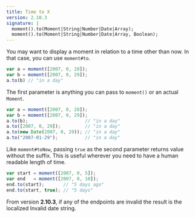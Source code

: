 ```yaml
---
title: Time to X
version: 2.10.3
signature: |
  moment().to(Moment|String|Number|Date|Array);
  moment().to(Moment|String|Number|Date|Array, Boolean);
---
```



You may want to display a moment in relation to a time other than now. In that case, you can use `moment#to`.

```javascript
var a = moment([2007, 0, 28]);
var b = moment([2007, 0, 29]);
a.to(b) // "in a day"
```

The first parameter is anything you can pass to `moment()` or an actual `Moment`.

```javascript
var a = moment([2007, 0, 28]);
var b = moment([2007, 0, 29]);
a.to(b);                     // "in a day"
a.to([2007, 0, 29]);         // "in a day"
a.to(new Date(2007, 0, 29)); // "in a day"
a.to("2007-01-29");          // "in a day"
```

Like `moment#toNow`, passing `true` as the second parameter returns value without the suffix. This is useful wherever you need to have a human readable length of time.

```javascript
var start = moment([2007, 0, 5]);
var end   = moment([2007, 0, 10]);
end.to(start);       // "5 days ago"
end.to(start, true); // "5 days"
```

From version **2.10.3**, if any of the endpoints are invalid the result is the
localized Invalid date string.
